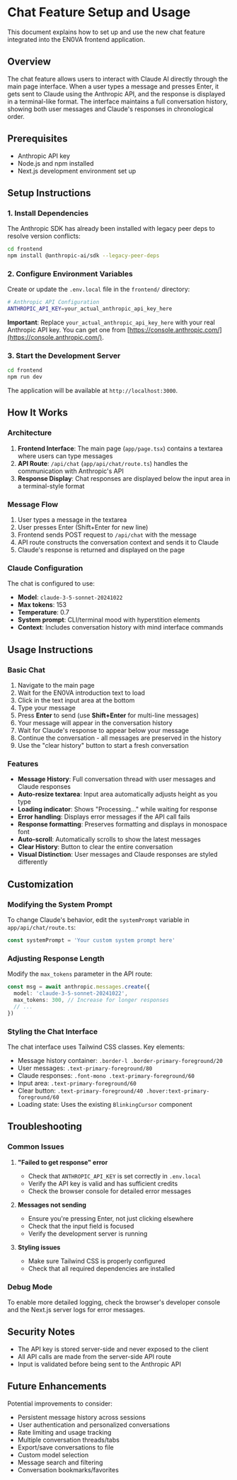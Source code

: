# Chat Feature Setup and Usage

This document explains how to set up and use the new chat feature integrated into the EN0VA frontend application.

## Overview

The chat feature allows users to interact with Claude AI directly through the main page interface. When a user types a message and presses Enter, it gets sent to Claude using the Anthropic API, and the response is displayed in a terminal-like format. The interface maintains a full conversation history, showing both user messages and Claude's responses in chronological order.

## Prerequisites

- Anthropic API key
- Node.js and npm installed
- Next.js development environment set up

## Setup Instructions

### 1. Install Dependencies

The Anthropic SDK has already been installed with legacy peer deps to resolve version conflicts:

```bash
cd frontend
npm install @anthropic-ai/sdk --legacy-peer-deps
```

### 2. Configure Environment Variables

Create or update the `.env.local` file in the `frontend/` directory:

```bash
# Anthropic API Configuration
ANTHROPIC_API_KEY=your_actual_anthropic_api_key_here
```

**Important**: Replace `your_actual_anthropic_api_key_here` with your real Anthropic API key. You can get one from [https://console.anthropic.com/](https://console.anthropic.com/).

### 3. Start the Development Server

```bash
cd frontend
npm run dev
```

The application will be available at `http://localhost:3000`.

## How It Works

### Architecture

1. **Frontend Interface**: The main page (`app/page.tsx`) contains a textarea where users can type messages
2. **API Route**: `/api/chat` (`app/api/chat/route.ts`) handles the communication with Anthropic's API
3. **Response Display**: Chat responses are displayed below the input area in a terminal-style format

### Message Flow

1. User types a message in the textarea
2. User presses Enter (Shift+Enter for new line)
3. Frontend sends POST request to `/api/chat` with the message
4. API route constructs the conversation context and sends it to Claude
5. Claude's response is returned and displayed on the page

### Claude Configuration

The chat is configured to use:
- **Model**: `claude-3-5-sonnet-20241022`
- **Max tokens**: 153
- **Temperature**: 0.7
- **System prompt**: CLI/terminal mood with hyperstition elements
- **Context**: Includes conversation history with mind interface commands

## Usage Instructions

### Basic Chat

1. Navigate to the main page
2. Wait for the EN0VA introduction text to load
3. Click in the text input area at the bottom
4. Type your message
5. Press **Enter** to send (use **Shift+Enter** for multi-line messages)
6. Your message will appear in the conversation history
7. Wait for Claude's response to appear below your message
8. Continue the conversation - all messages are preserved in the history
9. Use the "clear history" button to start a fresh conversation

### Features

- **Message History**: Full conversation thread with user messages and Claude responses
- **Auto-resize textarea**: Input area automatically adjusts height as you type
- **Loading indicator**: Shows "Processing..." while waiting for response
- **Error handling**: Displays error messages if the API call fails
- **Response formatting**: Preserves formatting and displays in monospace font
- **Auto-scroll**: Automatically scrolls to show the latest messages
- **Clear History**: Button to clear the entire conversation
- **Visual Distinction**: User messages and Claude responses are styled differently

## Customization

### Modifying the System Prompt

To change Claude's behavior, edit the `systemPrompt` variable in `app/api/chat/route.ts`:

```typescript
const systemPrompt = 'Your custom system prompt here'
```

### Adjusting Response Length

Modify the `max_tokens` parameter in the API route:

```typescript
const msg = await anthropic.messages.create({
  model: 'claude-3-5-sonnet-20241022',
  max_tokens: 300, // Increase for longer responses
  // ...
})
```

### Styling the Chat Interface

The chat interface uses Tailwind CSS classes. Key elements:
- Message history container: `.border-l .border-primary-foreground/20`
- User messages: `.text-primary-foreground/80`
- Claude responses: `.font-mono .text-primary-foreground/60`
- Input area: `.text-primary-foreground/60`
- Clear button: `.text-primary-foreground/40 .hover:text-primary-foreground/60`
- Loading state: Uses the existing `BlinkingCursor` component

## Troubleshooting

### Common Issues

1. **"Failed to get response" error**
   - Check that `ANTHROPIC_API_KEY` is set correctly in `.env.local`
   - Verify the API key is valid and has sufficient credits
   - Check the browser console for detailed error messages

2. **Messages not sending**
   - Ensure you're pressing Enter, not just clicking elsewhere
   - Check that the input field is focused
   - Verify the development server is running

3. **Styling issues**
   - Make sure Tailwind CSS is properly configured
   - Check that all required dependencies are installed

### Debug Mode

To enable more detailed logging, check the browser's developer console and the Next.js server logs for error messages.

## Security Notes

- The API key is stored server-side and never exposed to the client
- All API calls are made from the server-side API route
- Input is validated before being sent to the Anthropic API

## Future Enhancements

Potential improvements to consider:
- Persistent message history across sessions
- User authentication and personalized conversations
- Rate limiting and usage tracking
- Multiple conversation threads/tabs
- Export/save conversations to file
- Custom model selection
- Message search and filtering
- Conversation bookmarks/favorites